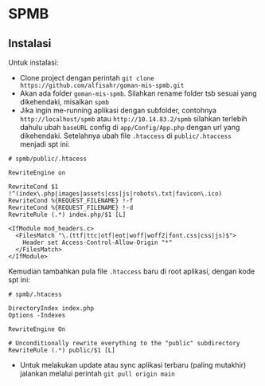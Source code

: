 # SPMB

## Instalasi

Untuk instalasi:

- Clone project dengan perintah `git clone https://github.com/alfisahr/goman-mis-spmb.git`
- Akan ada folder `goman-mis-spmb`. Silahkan rename folder tsb sesuai yang dikehendaki, misalkan `spmb`
- Jika ingin me-running aplikasi dengan subfolder, contohnya `http://localhost/spmb` atau `http://10.14.83.2/spmb` silahkan terlebih dahulu ubah `baseURL` config di `app/Config/App.php` dengan url yang dikehendaki. Setelahnya ubah file `.htaccess` di `public/.htaccess` menjadi spt ini:
```
# spmb/public/.htacess

RewriteEngine on

RewriteCond $1 !^(index\.php|images|assets|css|js|robots\.txt|favicon\.ico)
RewriteCond %{REQUEST_FILENAME} !-f
RewriteCond %{REQUEST_FILENAME} !-d
RewriteRule (.*) index.php/$1 [L]

<IfModule mod_headers.c>
  <FilesMatch "\.(ttf|ttc|otf|eot|woff|woff2|font.css|css|js)$">
    Header set Access-Control-Allow-Origin "*"
  </FilesMatch>
</IfModule>
```
Kemudian tambahkan pula file `.htaccess` baru di root aplikasi, dengan kode spt ini:
```
# spmb/.htacess

DirectoryIndex index.php
Options -Indexes

RewriteEngine On

# Unconditionally rewrite everything to the "public" subdirectory
RewriteRule (.*) public/$1 [L]
```

- Untuk melakukan update atau sync aplikasi terbaru (paling mutakhir) jalankan melalui perintah `git pull origin main`